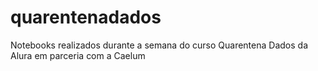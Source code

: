 # quarentenadados
Notebooks realizados durante a semana do curso Quarentena Dados da Alura em parceria com a Caelum
